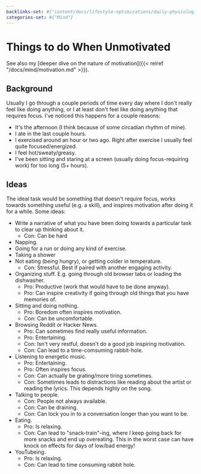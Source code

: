 ```yaml
---
backlinks-set: #{"content/docs/lifestyle-optimizations/daily-physiological-tricks.md"}
categories-set: #{"Mind"}
---
```

# Things to do When Unmotivated

See also my [deeper dive on the nature of motivation]({{< relref
"/docs/mind/motivation.md" >}}).

## Background

Usually I go through a couple periods of time every day where I don't really
feel like doing anything, or I at least don't feel like doing anything
that requires focus. I've noticed this happens for a couple reasons:

 - It's the afternoon (I think because of some circadian rhythm of mine).
 - I ate in the last couple hours.
 - I exercised around an hour or two ago. Right after exercise I usually feel
   quite focused/energized.
 - I feel hot/sweaty/greasy.
 - I've been sitting and staring at a screen (usually doing focus-requiring
   work) for too long (5+ hours).

## Ideas

The ideal task would be something that doesn't require focus, works towards
something useful (e.g. a skill), and inspires motivation after doing it for a
while. Some ideas:

 - Write a narrative of what you have been doing towards a particular task to
   clear up thinking about it.
   - Con: Can be hard
 - Napping.
 - Going for a run or doing any kind of exercise.
 - Taking a shower
 - Not eating (being hungry), or getting colder in temperature.
   - Con: Stressful.  Best if paired with another engaging activity.
 - Organizing stuff.
   E.g.
   going through old browser tabs or loading the dishwasher.
   - Pro: Productive (work that would have to be done anyway).
   - Pro: Can inspire creativity if going through old things that you have
     memories of.
 - Sitting and doing nothing.
   - Pro: Boredom often inspires motivation.
   - Con: Can be uncomfortable.
 - Browsing Reddit or Hacker News.
   - Pro: Can sometimes find really useful information.
   - Pro: Entertaining.
   - Con: Isn't very restful, doesn't do a good job inspiring motivation.
   - Con: Can lead to a time-comsuming rabbit-hole.
 - Listening to energetic music.
   - Pro: Entertaining.
   - Pro: Often inspires focus.
   - Con: Can actually be grating/more tiring sometimes.
   - Con: Sometimes leads to distractions like reading about the artist or
     reading the lyrics.
     This depends highly on the song.
 - Talking to people.
   - Con: People not always available.
   - Con: Can be draining.
   - Con: Can lock you in to a conversation longer than you want to be.
 - Eating.
   - Pro: Is relaxing.
   - Con: Can lead to "snack-train"-ing, where I keep going back for more snacks
     and end up overeating.
     This in the worst case can have knock on effects for days of low/bad
     energy!
 - YouTubeing.
   - Pro: Is relaxing.
   - Con: Can lead to time consuming rabbit hole.
